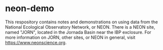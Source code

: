 # neon-demo

This respository contains notes and demonstrations on using data from the National Ecological Observatory Network, or NEON. There is a NEON site, named "JORN", located in the Jornada Basin near the IBP exclosure. For more information on JORN, other sites, or NEON in general, visit <https://www.neonscience.org>.
